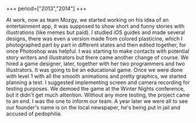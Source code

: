 +++
period=["2013","2014"]
+++

At work, now as team Mozgy, we started working on his idea of an entertainment app, it was supposed to show short and funny stories with illustrations (like memes but paid). I studied iOS guides and made several designs, there was even a version made from colored plasticine, which I photographed part by part in different states and then edited together, for once Photoshop was helpful. I was starting to make contacts with potential story writers and illustrators but there came another change of course. We hired a game designer, later, together with her two programmers and two illustrators. It was going to be an educational game. Once we were done with level 1 with all the smooth animations and pretty graphics, we started planning a test. I suggested implementing screen and camera recording for testing purposes. We demoed the game at the Winter Nights conference, but it didn't get much attention. Without any more testing, the project came to an end. I was the one to inform our team. A year later we were all to see our founder's name is on the local newspaper, he's being put in jail and accused of pedophilia. 